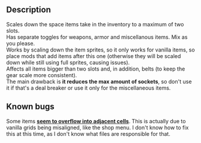## Description

Scales down the space items take in the inventory to a maximum of two slots.  
Has separate toggles for weapons, armor and miscellanous items. Mix as you please.  
Works by scaling down the item sprites, so it only works for vanilla items, so place mods that add items after this one (otherwise they will be scaled down while still using full sprites, causing issues).  
Affects all items bigger than two slots and, in addition, belts (to keep the gear scale more consistent).  
The main drawback is **it reduces the max amount of sockets**, so don't use it if that's a deal breaker or use it only for the miscellaneous items.

## Known bugs

Some items [**seem to overflow into adjacent cells**](./_meta/shop_grid_bug.png). This is actually due to vanilla grids being misaligned, like the shop menu. I don't know how to fix this at this time, as I don't know what files are responsible for that.
